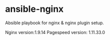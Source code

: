 # ansible-nginx
Absible playbook for nginx & nginx plugin setup. 

Nginx version:1.9.14
Pagespeed version: 1.11.33.0
